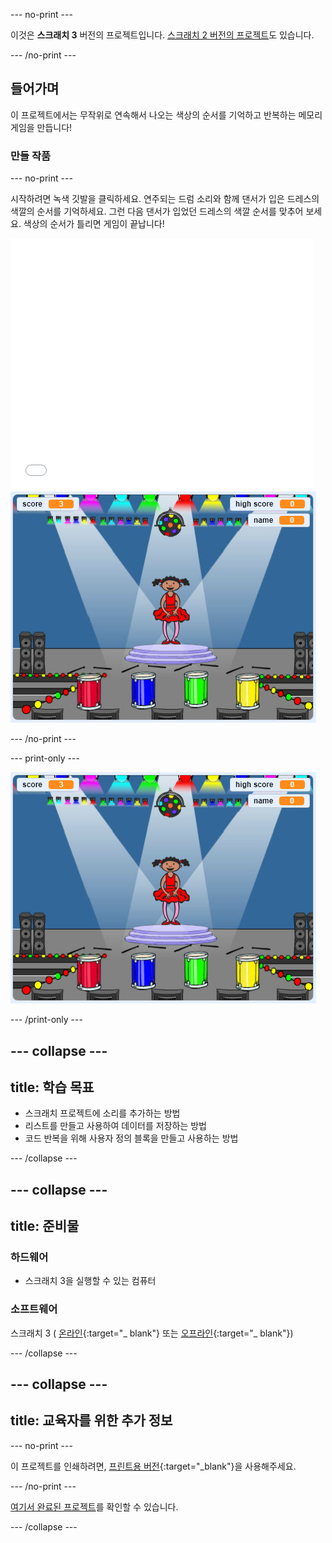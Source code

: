 \--- no-print \---

이것은 **스크래치 3** 버전의 프로젝트입니다. [스크래치 2 버전의 프로젝트](https://projects.raspberrypi.org/en/projects/memory-scratch2)도 있습니다.

\--- /no-print \---

## 들어가며

이 프로젝트에서는 무작위로 연속해서 나오는 색상의 순서를 기억하고 반복하는 메모리 게임을 만듭니다!

### 만들 작품

\--- no-print \---

시작하려면 녹색 깃발을 클릭하세요. 연주되는 드럼 소리와 함께 댄서가 입은 드레스의 색깔의 순서를 기억하세요. 그런 다음 댄서가 입었던 드레스의 색깔 순서를 맞추어 보세요. 색상의 순서가 틀리면 게임이 끝납니다!

<div class="scratch-preview">
  <iframe allowtransparency="true" width="485" height="402" src="//scratch.mit.edu/projects/embed/284452634/?autostart=false" frameborder="0" allowfullscreen scrolling="no" mark="crwd-mark"></iframe> <img src="images/screenshot.png" />
</div>

\--- /no-print \---

\--- print-only \---

![screenshot of finished game](images/screenshot.png)

\--- /print-only \---

## \--- collapse \---

## title: 학습 목표

+ 스크래치 프로젝트에 소리를 추가하는 방법
+ 리스트를 만들고 사용하여 데이터를 저장하는 방법
+ 코드 반복을 위해 사용자 정의 블록을 만들고 사용하는 방법

\--- /collapse \---

## \--- collapse \---

## title: 준비물

### 하드웨어

+ 스크래치 3을 실행할 수 있는 컴퓨터

### 소프트웨어

스크래치 3 ( [온라인](https://rpf.io/scratchon){:target="_ blank"} 또는 [오프라인](https://rpf.io/scratchoff){:target="_ blank"})

\--- /collapse \---

## \--- collapse \---

## title: 교육자를 위한 추가 정보

\--- no-print \---

이 프로젝트를 인쇄하려면, [프린트용 버전](https://projects.raspberrypi.org/en/projects/memory/print){:target="_blank"}을 사용해주세요.

\--- /no-print \---

[여기서 완료된 프로젝트](http://rpf.io/p/en/memory-get)를 확인할 수 있습니다.

\--- /collapse \---